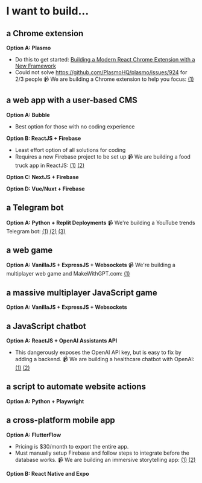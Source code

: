 # I want to build...

## a Chrome extension

**Option A: Plasmo**
- Do this to get started: [Building a Modern React Chrome Extension with a New Framework](https://dev.to/plasmo/building-a-modern-react-chrome-extension-with-a-new-framework-4ho1)
- Could not solve https://github.com/PlasmoHQ/plasmo/issues/924 for 2/3 people
📹 We are building a Chrome extension to help you focus: [(1)](https://www.youtube.com/watch?v=8XpBxQ6fWX4)

## a web app with a user-based CMS

**Option A: Bubble**
- Best option for those with no coding experience

**Option B: ReactJS + Firebase**
- Least effort option of all solutions for coding
- Requires a new Firebase project to be set up
📹 We are building a food truck app in ReactJS: [(1)](https://www.youtube.com/watch?v=olTwm9MokWo) [(2)](https://www.youtube.com/watch?v=30CXfEThX7I)

**Option C: NextJS + Firebase**

**Option D: Vue/Nuxt + Firebase**

## a Telegram bot

**Option A: Python + Replit Deployments**
📹 We're building a YouTube trends Telegram bot: [(1)](https://www.youtube.com/watch?v=WJAgZ5XFyks) [(2)](https://www.youtube.com/watch?v=9-WmrsRD1nM) [(3)](https://www.youtube.com/watch?v=Sne-jLg3Jro)

## a web game

**Option A: VanillaJS + ExpressJS + Websockets**
📹 We're building a multiplayer web game and MakeWithGPT.com: [(1)](https://www.youtube.com/watch?v=4HUK9DayZpA)

## a massive multiplayer JavaScript game

**Option A: VanillaJS + ExpressJS + Websockets**

## a JavaScript chatbot

**Option A: ReactJS + OpenAI Assistants API**
- This dangerously exposes the OpenAI API key, but is easy to fix by adding a backend.
📹 We are building a healthcare chatbot with OpenAI: [(1)](https://www.youtube.com/watch?v=lMYQ6EGsBAA&t=193s) [(2)](https://www.youtube.com/watch?v=ehMdsDNk_4s)

## a script to automate website actions
**Option A: Python + Playwright**

## a cross-platform mobile app

**Option A: FlutterFlow**
- Pricing is $30/month to export the entire app.
- Must manually setup Firebase and follow steps to integrate before the database works.
📹 We are building an immersive storytelling app: [(1)](https://www.youtube.com/watch?v=cguKaPnIzs4) [(2)](https://www.youtube.com/watch?v=RSAOh_dnL3E)

**Option B: React Native and Expo**

